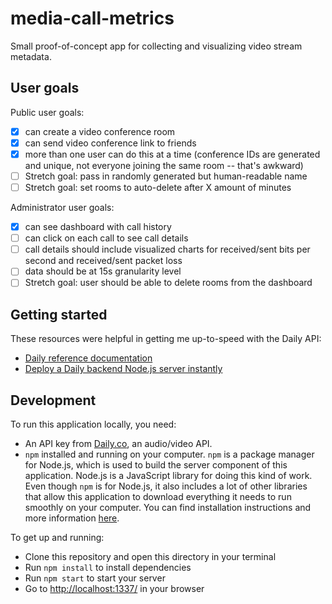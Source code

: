 # media-call-metrics

Small proof-of-concept app for collecting and visualizing video stream metadata.

## User goals

Public user goals:
- [x] can create a video conference room
- [x] can send video conference link to friends
- [x] more than one user can do this at a time (conference IDs are generated and unique, not everyone joining the same room -- that's awkward)
- [ ] Stretch goal: pass in randomly generated but human-readable name
- [ ] Stretch goal: set rooms to auto-delete after X amount of minutes 

Administrator user goals:
- [x] can see dashboard with call history
- [ ] can click on each call to see call details
- [ ] call details should include visualized charts for received/sent bits per second and received/sent packet loss
- [ ] data should be at 15s granularity level
- [ ] Stretch goal: user should be able to delete rooms from the dashboard

## Getting started

These resources were helpful in getting me up-to-speed with the Daily API:
- [Daily reference documentation](https://docs.daily.co/reference)
- [Deploy a Daily backend Node.js server instantly](https://www.daily.co/blog/deploy-a-daily-co-backend-node-js-server-instantly/)

## Development

To run this application locally, you need:
- An API key from [Daily.co](https://daily.co), an audio/video API.
- `npm` installed and running on your computer. `npm` is a package manager for Node.js, which is used to build the server component of this application. Node.js is a JavaScript library for doing this kind of work. Even though `npm` is for Node.js, it also includes a lot of other libraries that allow this application to download everything it needs to run smoothly on your computer. You can find installation instructions and more information [here](https://www.npmjs.com/).

To get up and running:
- Clone this repository and open this directory in your terminal
- Run `npm install` to install dependencies
- Run `npm start` to start your server
- Go to [http://localhost:1337/](http://localhost:1337/) in your browser
